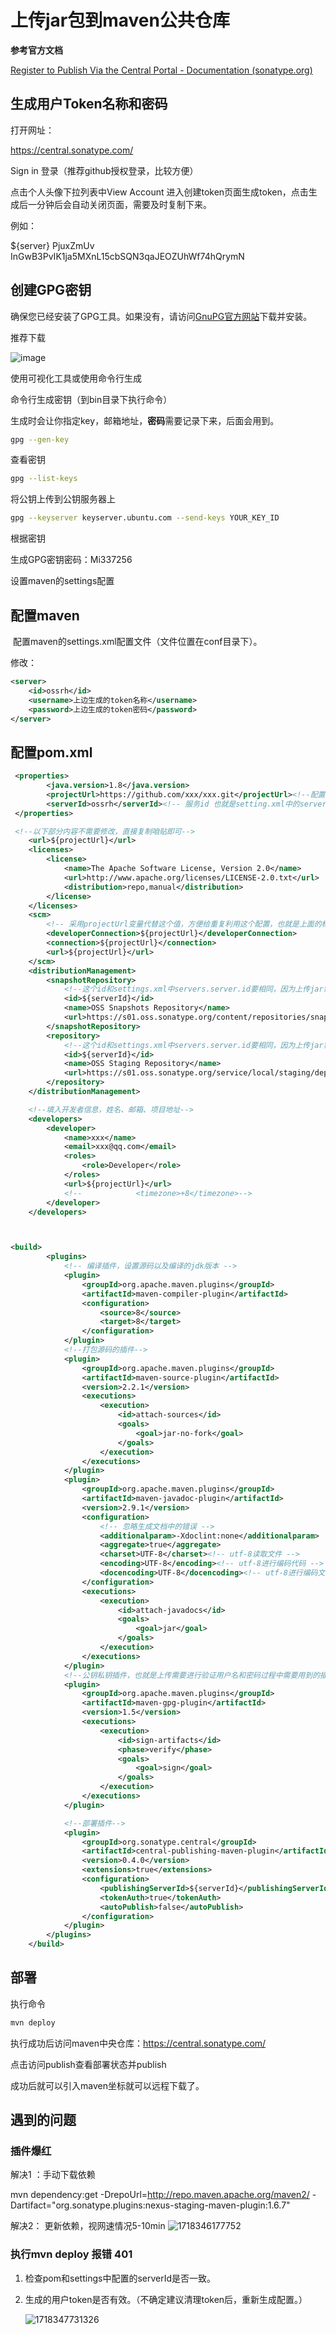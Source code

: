 # 上传jar包到maven公共仓库

**参考官方文档**

[Register to Publish Via the Central Portal - Documentation (sonatype.org)](https://central.sonatype.org/register/central-portal/#prerequisites) 

## 生成用户Token名称和密码

打开网址：

https://central.sonatype.com/

Sign in 登录（推荐github授权登录，比较方便）

点击个人头像下拉列表中View Account 进入创建token页面生成token，点击生成后一分钟后会自动关闭页面，需要及时复制下来。

例如：

<server>
	<id>${server}</id>
	<username>PjuxZmUv</username>
	<password>InGwB3PvIK1ja5MXnL15cbSQN3qaJEOZUhWf74hQrymN</password>
</server>

## 创建GPG密钥

确保您已经安装了GPG工具。如果没有，请访问[GnuPG官方网站](https://gnupg.org/download/)下载并安装。 

推荐下载

![image](https://ChickenAreYouSoBeautiful.github.io/picx-images-hosting/上传jar包到maven仓库/image.8vmrqckowz.jpg)

使用可视化工具或使用命令行生成

命令行生成密钥（到bin目录下执行命令）

​	生成时会让你指定key，邮箱地址，**密码**需要记录下来，后面会用到。

```bash
gpg --gen-key
```

查看密钥

```bash
gpg --list-keys
```

将公钥上传到公钥服务器上

~~~bash
gpg --keyserver keyserver.ubuntu.com --send-keys YOUR_KEY_ID
~~~

根据密钥

生成GPG密钥密码：Mi337256

设置maven的settings配置

## 配置maven

​	配置maven的settings.xml配置文件（文件位置在conf目录下）。

修改：

~~~xml
<server>
    <id>ossrh</id>
    <username>上边生成的token名称</username>
    <password>上边生成的token密码</password>
</server>
~~~

## 配置pom.xml

~~~xml
 <properties>
        <java.version>1.8</java.version>
        <projectUrl>https://github.com/xxx/xxx.git</projectUrl><!--配置GitHub项目地址 -->
        <serverId>ossrh</serverId><!-- 服务id 也就是setting.xml中的servers.server.id -->
 </properties>

 <!--以下部分内容不需要修改，直接复制咱贴即可-->
    <url>${projectUrl}</url>
    <licenses>
        <license>
            <name>The Apache Software License, Version 2.0</name>
            <url>http://www.apache.org/licenses/LICENSE-2.0.txt</url>
            <distribution>repo,manual</distribution>
        </license>
    </licenses>
    <scm>
        <!-- 采用projectUrl变量代替这个值，方便给重复利用这个配置，也就是上面的标签替换一下值就行 -->
        <developerConnection>${projectUrl}</developerConnection>
        <connection>${projectUrl}</connection>
        <url>${projectUrl}</url>
    </scm>
    <distributionManagement>
        <snapshotRepository>
            <!--这个id和settings.xml中servers.server.id要相同，因为上传jar需要登录才有权限-->
            <id>${serverId}</id>
            <name>OSS Snapshots Repository</name>
            <url>https://s01.oss.sonatype.org/content/repositories/snapshots/</url>
        </snapshotRepository>
        <repository>
            <!--这个id和settings.xml中servers.server.id要相同，因为上传jar需要登录才有权限-->
            <id>${serverId}</id>
            <name>OSS Staging Repository</name>
            <url>https://s01.oss.sonatype.org/service/local/staging/deploy/maven2/</url>
        </repository>
    </distributionManagement>

    <!--填入开发者信息，姓名、邮箱、项目地址-->
    <developers>
        <developer>
            <name>xxx</name>
            <email>xxx@qq.com</email>
            <roles>
                <role>Developer</role>
            </roles>
            <url>${projectUrl}</url>
            <!--			<timezone>+8</timezone>-->
        </developer>
    </developers>



<build>
        <plugins>
            <!-- 编译插件，设置源码以及编译的jdk版本 -->
            <plugin>
                <groupId>org.apache.maven.plugins</groupId>
                <artifactId>maven-compiler-plugin</artifactId>
                <configuration>
                    <source>8</source>
                    <target>8</target>
                </configuration>
            </plugin>
            <!--打包源码的插件-->
            <plugin>
                <groupId>org.apache.maven.plugins</groupId>
                <artifactId>maven-source-plugin</artifactId>
                <version>2.2.1</version>
                <executions>
                    <execution>
                        <id>attach-sources</id>
                        <goals>
                            <goal>jar-no-fork</goal>
                        </goals>
                    </execution>
                </executions>
            </plugin>
            <plugin>
                <groupId>org.apache.maven.plugins</groupId>
                <artifactId>maven-javadoc-plugin</artifactId>
                <version>2.9.1</version>
                <configuration>
                    <!-- 忽略生成文档中的错误 -->
                    <additionalparam>-Xdoclint:none</additionalparam>
                    <aggregate>true</aggregate>
                    <charset>UTF-8</charset><!-- utf-8读取文件 -->
                    <encoding>UTF-8</encoding><!-- utf-8进行编码代码 -->
                    <docencoding>UTF-8</docencoding><!-- utf-8进行编码文档 -->
                </configuration>
                <executions>
                    <execution>
                        <id>attach-javadocs</id>
                        <goals>
                            <goal>jar</goal>
                        </goals>
                    </execution>
                </executions>
            </plugin>
            <!--公钥私钥插件，也就是上传需要进行验证用户名和密码过程中需要用到的插件-->
            <plugin>
                <groupId>org.apache.maven.plugins</groupId>
                <artifactId>maven-gpg-plugin</artifactId>
                <version>1.5</version>
                <executions>
                    <execution>
                        <id>sign-artifacts</id>
                        <phase>verify</phase>
                        <goals>
                            <goal>sign</goal>
                        </goals>
                    </execution>
                </executions>
            </plugin>

            <!--部署插件-->
            <plugin>
                <groupId>org.sonatype.central</groupId>
                <artifactId>central-publishing-maven-plugin</artifactId>
                <version>0.4.0</version>
                <extensions>true</extensions>
                <configuration>
                    <publishingServerId>${serverId}</publishingServerId>
                    <tokenAuth>true</tokenAuth>
                    <autoPublish>false</autoPublish>
                </configuration>
            </plugin>
        </plugins>
    </build>
~~~

## 部署

执行命令

~~~bash
mvn deploy
~~~

执行成功后访问maven中央仓库：https://central.sonatype.com/

点击访问publish查看部署状态并publish 

成功后就可以引入maven坐标就可以远程下载了。



## 遇到的问题

### 插件爆红

解决1 ：手动下载依赖

mvn dependency:get -DrepoUrl=http://repo.maven.apache.org/maven2/ -Dartifact="org.sonatype.plugins:nexus-staging-maven-plugin:1.6.7"

解决2： 更新依赖，视网速情况5-10min
![1718346177752](https://ChickenAreYouSoBeautiful.github.io/picx-images-hosting/上传jar包到maven仓库/1718346177752.6bgxdpone7.jpg)

### 执行mvn deploy 报错 401

1. 检查pom和settings中配置的serverId是否一致。

2. 生成的用户token是否有效。（不确定建议清理token后，重新生成配置。）

   ![1718347731326](https://ChickenAreYouSoBeautiful.github.io/picx-images-hosting/上传jar包到maven仓库/1718347731326.6pnd4kxnrr.jpg)